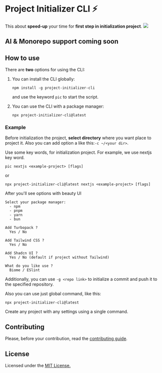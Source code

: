 # Project Initializer CLI ⚡️ 

This about **speed-up** your time for **first step in initialization project**.
<img src="https://maroon-spare-jay-600.mypinata.cloud/ipfs/bafkreiev6vsi5g5yqstlrq3srzpqs3kfoqvbcx75c3oxhw5fp5ilpv4rqu" />

## AI & Monorepo support coming soon

## How to use
There are **two** options for using the CLI:
1. You can install the CLI globally:
    ```
    npm install -g project-initializer-cli
    ```
    and use the keyword `pic` to start the script.

2. You can use the CLI with a package manager:
    ```
    npx project-initializer-cli@latest
    ```

### Example
Before initialization the project, **select directory** where you want place to project it. Also you can add option a like this:`-c ~/<your dir>`.

Use some key words, for initialization project. For example, we use nextjs key word. 

```
pic nextjs <example-project> [flags]
```
or
```
npx project-initializer-cli@latest nextjs <example-project> [flags]
```
After you'll see options with beauty UI

```
Select your package manager:
  - npm
  - pnpm
  - yarn
  - bun
  
Add Turbopack ?
  Yes / No
  
Add Tailwind CSS ?
  Yes / No
  
Add Shadcn UI ?
  Yes / No (default if project without Tailwind)

What do you like use ?
  Biome / ESlint
```
Additionally, you can use `-g <repo link>` to initialize a commit and push it to the specified repository.

Also you can use just global command, like this:
```
npx project-initializer-cli@latest
```
Create any project with any settings using a single command.

## Contributing
Please, before your contribution, read the <a href="https://github.com/HzDev3628/project-initializer-cli/blob/main/CONTRIBUTING.md">contributing guide</a>.

## License
Licensed under the <a href="https://github.com/HzDev3628/project-initializer-cli/blob/main/LICENSE">MIT License.</a>